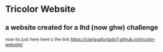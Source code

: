 # Tricolor Website
## a website created for a lhd (now ghw) challenge

now its just here
here's the link https://clarissafurtado7.github.io/tricolor-website/
